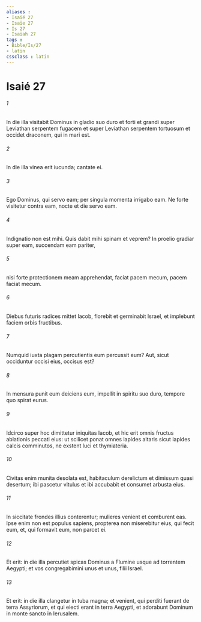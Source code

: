 ```yaml
---
aliases : 
- Isaié 27
- Isaïe 27
- Is 27
- Isaiah 27
tags : 
- Bible/Is/27
- latin
cssclass : latin
---
```


# Isaié 27

###### 1
In die illa visitabit Dominus in gladio suo duro et forti et grandi super Leviathan serpentem fugacem et super Leviathan serpentem tortuosum et occidet draconem, qui in mari est.
###### 2
In die illa vinea erit iucunda; cantate ei.
###### 3
Ego Dominus, qui servo eam; per singula momenta irrigabo eam. Ne forte visitetur contra eam, nocte et die servo eam.
###### 4
Indignatio non est mihi. Quis dabit mihi spinam et veprem? In proelio gradiar super eam, succendam eam pariter,
###### 5
nisi forte protectionem meam apprehendat, faciat pacem mecum, pacem faciat mecum.
###### 6
Diebus futuris radices mittet Iacob, florebit et germinabit Israel, et implebunt faciem orbis fructibus.
###### 7
Numquid iuxta plagam percutientis eum percussit eum? Aut, sicut occiduntur occisi eius, occisus est?
###### 8
In mensura punit eum deiciens eum, impellit in spiritu suo duro, tempore quo spirat eurus.
###### 9
Idcirco super hoc dimittetur iniquitas Iacob, et hic erit omnis fructus ablationis peccati eius: ut scilicet ponat omnes lapides altaris sicut lapides calcis comminutos, ne exstent luci et thymiateria.
###### 10
Civitas enim munita desolata est, habitaculum derelictum et dimissum quasi desertum; ibi pascetur vitulus et ibi accubabit et consumet arbusta eius.
###### 11
In siccitate frondes illius conterentur; mulieres venient et comburent eas. Ipse enim non est populus sapiens, propterea non miserebitur eius, qui fecit eum, et, qui formavit eum, non parcet ei.
###### 12
Et erit: in die illa percutiet spicas Dominus a Flumine usque ad torrentem Aegypti; et vos congregabimini unus et unus, filii Israel.
###### 13
Et erit: in die illa clangetur in tuba magna; et venient, qui perditi fuerant de terra Assyriorum, et qui eiecti erant in terra Aegypti, et adorabunt Dominum in monte sancto in Ierusalem.

